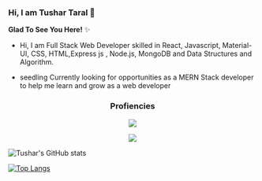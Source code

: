 ### Hi, I am Tushar Taral 👋

**Glad To See You Here!** ✨


- Hi, I am Full Stack Web Developer skilled in React, Javascript, Material-UI, CSS, HTML,Express js , Node.js, MongoDB and Data Structures and Algorithm.

- seedling  Currently looking for opportunities as a MERN Stack developer to help me learn and grow as a web developer

<h3 align="center">
Profiencies
  </h3>
  
  <p align="center">
  <img  src="https://user-images.githubusercontent.com/59872807/89734383-7827e580-da79-11ea-9840-299bc8b32335.jpg">
  </p>

<p align="center">
  <img  src="https://user-images.githubusercontent.com/59872807/89734655-0bade600-da7b-11ea-91e3-a38a9d86eb25.jpg">
  </p>

![Tushar's GitHub stats](https://github-readme-stats.vercel.app/api?username=TusharTaral&show_icons=true&theme=buefy)

[![Top Langs](https://github-readme-stats.vercel.app/api/top-langs/?username=TusharTaral&show_icons=true&theme=buefy&card_height=20)](https://github.com/TusharTaral/github-readme-stats)



